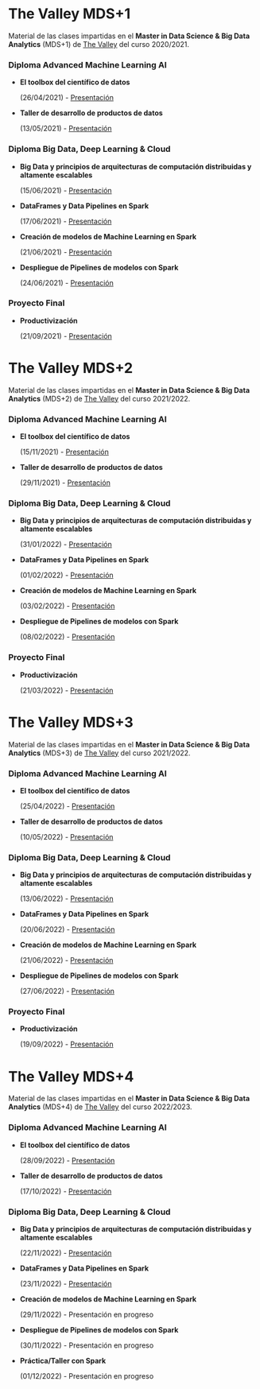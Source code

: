# The Valley MDS+1
Material de las clases impartidas en el **Master in
Data Science & Big Data Analytics** (MDS+1) de [The Valley](https://thevalley.es/formacion/master-data-science-big-data-analytics) del curso 2020/2021.

### Diploma Advanced Machine Learning AI

 - **El toolbox del científico de datos**

   (26/04/2021) - [Presentación](https://docs.google.com/presentation/d/1DXhbi8kwdUCaHkeKOLfjUl-vitq2MduhvYTbXwaicMA/edit?usp=sharing)


- **Taller de desarrollo de productos de datos**

   (13/05/2021) - [Presentación](https://docs.google.com/presentation/d/1jXAsbw-uwqNufe5qGbuuS9Hp4wHCOnV0LHW30XLWRwQ/edit?usp=sharing)

### Diploma Big Data, Deep Learning & Cloud

 - **Big Data y principios de arquitecturas de computación distribuidas y altamente escalables**
   
   (15/06/2021) - [Presentación](https://docs.google.com/presentation/d/10HZGQnFNzRO63I9XRt-uQa6K9K2yAM71Wu-SYB0TL7c/edit?usp=sharing)


- **DataFrames y Data Pipelines en Spark**
  
   (17/06/2021) - [Presentación](https://docs.google.com/presentation/d/1MotclVSrLoykWogG-WwLa-DbPNvVgHBaGuZJX2Gfc4o/edit?usp=sharing)
  

- **Creación de modelos de Machine Learning en Spark**
  
   (21/06/2021) - [Presentación](https://docs.google.com/presentation/d/1wtHMvttKY1xCbB_-6mkWeC-wGv74Xgq37rg_fMJTacs/edit?usp=sharing)


- **Despliegue de Pipelines de modelos con Spark**
  
   (24/06/2021) - [Presentación](https://docs.google.com/presentation/d/1bVH5xskKzVV71sYzroFO1EACAP3CvfhD-L2mOf0qR98/edit?usp=sharing)

### Proyecto Final

 - **Productivización**
   
   (21/09/2021) - [Presentación](https://docs.google.com/presentation/d/1tZOUDY03ZpxjX8DffcqNC81bZlKuLVQWLw8Y_fHuQ8I/edit?usp=sharing)

# The Valley MDS+2
Material de las clases impartidas en el **Master in
Data Science & Big Data Analytics** (MDS+2) de [The Valley](https://thevalley.es/formacion/master-data-science-big-data-analytics) del curso 2021/2022.

### Diploma Advanced Machine Learning AI

 - **El toolbox del científico de datos**

   (15/11/2021) - [Presentación](https://docs.google.com/presentation/d/1steuJy6AGVWbwLzhHc3Xe5sZZoV32kJ39Wk6hIvbowI/edit?usp=sharing)


- **Taller de desarrollo de productos de datos**

   (29/11/2021) - [Presentación](https://docs.google.com/presentation/d/1Hoql6ESmKxmNg11D990Z4cRnbT_dpfQyao0g3AsTy_8/edit?usp=sharing)
  
### Diploma Big Data, Deep Learning & Cloud

 - **Big Data y principios de arquitecturas de computación distribuidas y altamente escalables**
   
   (31/01/2022) - [Presentación](https://docs.google.com/presentation/d/1yMDJfOO1xrOKyoodBF4_nI9ozdKim1OpfjFonuWNX00/edit?usp=sharing)


- **DataFrames y Data Pipelines en Spark**
  
   (01/02/2022) - [Presentación](https://docs.google.com/presentation/d/188HnpUl2YRnifeMugXLnoUfOL-cKsu92VbxJuLJbBoE/edit?usp=sharing)
  

- **Creación de modelos de Machine Learning en Spark**
  
   (03/02/2022) - [Presentación](https://docs.google.com/presentation/d/1YxLVfjq82Y2F1H28yx8uFm0P98q8xAjGfiitAGA5rt4/edit?usp=sharing)


- **Despliegue de Pipelines de modelos con Spark**
  
   (08/02/2022) - [Presentación](https://docs.google.com/presentation/d/1H57kb0Pbe8UCB2Oc6lcZQDXmqbAd-Tv6BuzlhpaIOb0/edit?usp=sharing)

### Proyecto Final

 - **Productivización**
   
   (21/03/2022) - [Presentación](https://docs.google.com/presentation/d/1p58221jXoih_Bd6v5-pJWjJ1lTaDmMjHFl6sJF_Nqj0/edit?usp=sharing)

# The Valley MDS+3
Material de las clases impartidas en el **Master in
Data Science & Big Data Analytics** (MDS+3) de [The Valley](https://thevalley.es/formacion/master-data-science-big-data-analytics) del curso 2021/2022.

### Diploma Advanced Machine Learning AI

- **El toolbox del científico de datos**
  
   (25/04/2022) - [Presentación](https://docs.google.com/presentation/d/1DWNeWcTwDWbhDLKjKKy3ZqhIZ54lcFZXSsxeQmma0m4/edit?usp=sharing)


- **Taller de desarrollo de productos de datos**

   (10/05/2022) - [Presentación](https://docs.google.com/presentation/d/1SmhKfN1t-ssOVWBnyruVMCAQItefwjYsG1idZIhquLM/edit?usp=sharing)

### Diploma Big Data, Deep Learning & Cloud

- **Big Data y principios de arquitecturas de computación distribuidas y altamente escalables**

   (13/06/2022) - [Presentación](https://docs.google.com/presentation/d/1N7iTFQV8VK0wWaCQeHUFN2OAi-j93qTjiS489-cVofA/edit?usp=sharing)


- **DataFrames y Data Pipelines en Spark**
  
   (20/06/2022) - [Presentación](https://docs.google.com/presentation/d/1QApmeKaSXYb8dZdN8WahO4cZ6cft7OupncHW_DijsdA/edit?usp=sharing)
  

- **Creación de modelos de Machine Learning en Spark**
  
   (21/06/2022) - [Presentación](https://docs.google.com/presentation/d/1kojnLYWyi4FYDxTy3kX-IL5oDsBLL4kxvvibsFHqdPA/edit?usp=sharing)


- **Despliegue de Pipelines de modelos con Spark**
  
   (27/06/2022) - [Presentación](https://docs.google.com/presentation/d/1h2iLFSAI9kL1UMwpQRXYZg-pirkWtRZjoq1zXmGmOl4/edit?usp=sharing)

### Proyecto Final

- **Productivización**
   
   (19/09/2022) - [Presentación](https://docs.google.com/presentation/d/1uKhREqOZsI7d1JuCAkSlGFimyKYO2JcRuExnxuFRSxk/edit?usp=sharing)

# The Valley MDS+4
Material de las clases impartidas en el **Master in
Data Science & Big Data Analytics** (MDS+4) de [The Valley](https://thevalley.es/formacion/master-data-science-big-data-analytics) del curso 2022/2023.

### Diploma Advanced Machine Learning AI

- **El toolbox del científico de datos**
  
   (28/09/2022) - [Presentación](https://docs.google.com/presentation/d/11nHz5b7de7ajaea_Qs6XzcCWIToHPjA-XGUpgTTmocU/edit?usp=sharing)


- **Taller de desarrollo de productos de datos**
   
   (17/10/2022) - [Presentación](https://docs.google.com/presentation/d/1SxceUjd0D0Wq7dhNNMk55mgLKPO5UycN-367wUyGmmc/edit?usp=sharing)

### Diploma Big Data, Deep Learning & Cloud

- **Big Data y principios de arquitecturas de computación distribuidas y altamente escalables**

   (22/11/2022) - [Presentación](https://docs.google.com/presentation/d/1xB2Hbfcx7eoqFu5BMTZV_uYJP7QgJnjavb7DhUnawTs/edit?usp=sharing)


- **DataFrames y Data Pipelines en Spark**
  
   (23/11/2022) - [Presentación](https://docs.google.com/presentation/d/1zo441dE87Tjr2c6xi6jAIlRYdjDfatx-yJz2vtz4eto/edit?usp=sharing)


- **Creación de modelos de Machine Learning en Spark**
  
   (29/11/2022) - Presentación en progreso


- **Despliegue de Pipelines de modelos con Spark**
  
   (30/11/2022) - Presentación en progreso


- **Práctica/Taller con Spark**
  
   (01/12/2022) - Presentación en progreso
